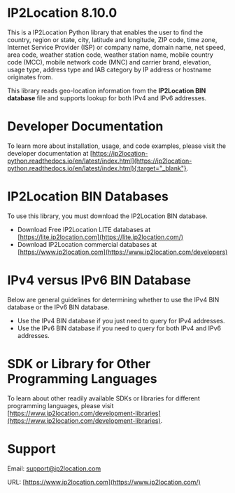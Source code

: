 # IP2Location 8.10.0

This is a IP2Location Python library that enables the user to find the country, region or state, city, latitude and longitude, ZIP code, time zone, Internet Service Provider (ISP) or company name, domain name, net speed, area code, weather station code, weather station name, mobile country code (MCC), mobile network code (MNC) and carrier brand, elevation, usage type, address type and IAB category by IP address or hostname originates from. 

This library reads geo-location information from the **IP2Location BIN database** file and supports lookup for both IPv4 and IPv6 addresses.

# Developer Documentation

To learn more about installation, usage, and code examples, please visit the developer documentation at [https://ip2location-python.readthedocs.io/en/latest/index.html](https://ip2location-python.readthedocs.io/en/latest/index.html){:target="_blank"}.

# IP2Location BIN Databases

To use this library, you must download the IP2Location BIN database.

- Download Free IP2Location LITE databases at [https://lite.ip2location.com](https://lite.ip2location.com/)
- Download IP2Location commercial databases at [https://www.ip2location.com](https://www.ip2location.com/developers)

# IPv4 versus IPv6 BIN Database

Below are general guidelines for determining whether to use the IPv4 BIN database or the IPv6 BIN database.

- Use the IPv4 BIN database if you just need to query for IPv4 addresses.
- Use the IPv6 BIN database if you need to query for both IPv4 and IPv6 addresses.

# SDK or Library for Other Programming Languages

To learn about other readily available SDKs or libraries for different programming languages, please visit [https://www.ip2location.com/development-libraries](https://www.ip2location.com/development-libraries).

# Support

Email: [support@ip2location.com](mailto:support@ip2location.com)

URL: [https://www.ip2location.com](https://www.ip2location.com/)
